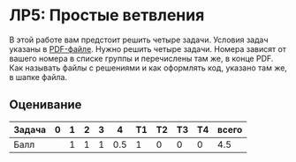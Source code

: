 # ЛР5: Простые ветвления

В этой работе вам предстоит решить четыре задачи. 
Условия задач указаны в [PDF-файле](./js05if.pdf). 
Нужно решить четыре задачи. Номера зависят от 
вашего номера в списке группы и перечислены там же, 
в конце PDF. Как называть файлы с решениями и как 
оформлять код, указано там же, в шапке файла.

## Оценивание
|Задача| 0 | 1 | 2 | 3 | 4   | T1| T2| T3| T4| всего |
|------|---|---|---|---|-----|---|---|---|---|-------|
|Балл  |   | 1 | 1 | 1 | 0.5 | 1 | 0 | 0 | 0 |  4.5  |

